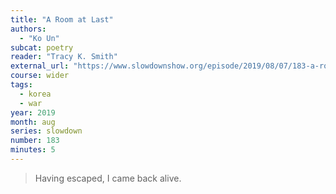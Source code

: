 ```yaml
---
title: "A Room at Last"
authors:
  - "Ko Un"
subcat: poetry
reader: "Tracy K. Smith"
external_url: "https://www.slowdownshow.org/episode/2019/08/07/183-a-room-at-last"
course: wider
tags:
  - korea
  - war
year: 2019
month: aug
series: slowdown
number: 183
minutes: 5
---
```


> Having escaped, I came back alive.
